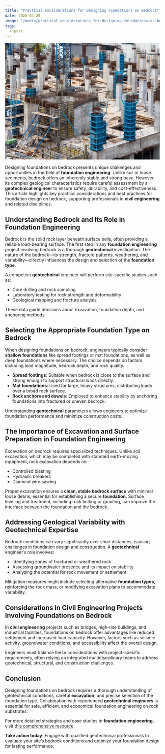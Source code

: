```yaml
---
title: "Practical Considerations for Designing Foundations on Bedrock"
date: 2025-04-29
image: "/media/practical-considerations-for-designing-foundations-on-bedrock.webp"
tags:
  - post
---
```


![Practical Considerations for Designing Foundations on Bedrock](/media/practical-considerations-for-designing-foundations-on-bedrock.webp)

Designing foundations on bedrock presents unique challenges and opportunities in the field of **foundation engineering**. Unlike soil or loose sediments, bedrock offers an inherently stable and strong base. However, its complex geological characteristics require careful assessment by a **geotechnical engineer** to ensure safety, durability, and cost-effectiveness. This article highlights key practical considerations and best practices for foundation design on bedrock, supporting professionals in **civil engineering** and related disciplines.

## Understanding Bedrock and Its Role in Foundation Engineering

Bedrock is the solid rock layer beneath surface soils, often providing a reliable load-bearing surface. The first step in any **foundation engineering** project involving bedrock is a thorough **geotechnical** investigation. The nature of the bedrock—its strength, fracture patterns, weathering, and variability—directly influences the design and selection of the **foundation type**.

A competent **geotechnical** engineer will perform site-specific studies such as:

- Core drilling and rock sampling  
- Laboratory testing for rock strength and deformability  
- Geological mapping and fracture analysis  

These data guide decisions about excavation, foundation depth, and anchoring methods.

## Selecting the Appropriate Foundation Type on Bedrock

When designing foundations on bedrock, engineers typically consider **shallow foundations** like spread footings or mat foundations, as well as deep foundations where necessary. The choice depends on factors including load magnitude, bedrock depth, and rock quality.

- **Spread footings**: Suitable when bedrock is close to the surface and strong enough to support structural loads directly.  
- **Mat foundations**: Used for large, heavy structures, distributing loads over a broad rock surface.  
- **Rock anchors and dowels**: Employed to enhance stability by anchoring foundations into fractured or uneven bedrock.  

Understanding **geotechnical** parameters allows engineers to optimize foundation performance and minimize construction costs.

## The Importance of Excavation and Surface Preparation in Foundation Engineering

Excavation on bedrock requires specialized techniques. Unlike soil excavation, which may be completed with standard earth-moving equipment, rock excavation depends on:

- Controlled blasting  
- Hydraulic breakers  
- Diamond wire sawing  

Proper excavation ensures a **clean, stable bedrock surface** with minimal loose debris, essential for establishing a secure **foundation**. Surface leveling and treatment, including rock bolting or grouting, can improve the interface between the foundation and the bedrock.

## Addressing Geological Variability with Geotechnical Expertise

Bedrock conditions can vary significantly over short distances, causing challenges in foundation design and construction. A **geotechnical** engineer’s role involves:

- Identifying zones of fractured or weathered rock  
- Assessing groundwater presence and its impact on stability  
- Analyzing the potential for rock movement or settlement  

Mitigation measures might include selecting alternative **foundation types**, reinforcing the rock mass, or modifying excavation plans to accommodate variability.

## Considerations in Civil Engineering Projects Involving Foundations on Bedrock

In **civil engineering** projects such as bridges, high-rise buildings, and industrial facilities, foundations on bedrock offer advantages like reduced settlement and increased load capacity. However, factors such as seismic activity, groundwater conditions, and accessibility affect the overall design.

Engineers must balance these considerations with project-specific requirements, often relying on integrated multidisciplinary teams to address geotechnical, structural, and construction challenges.

## Conclusion

Designing foundations on bedrock requires a thorough understanding of geotechnical conditions, careful **excavation**, and precise selection of the foundation type. Collaboration with experienced **geotechnical engineers** is essential for safe, efficient, and economical foundation engineering on rock substrates.

For more detailed strategies and case studies in **foundation engineering**, visit [this comprehensive resource](https://newspeak.today/foundation-engineering).

**Take action today**: Engage with qualified geotechnical professionals to evaluate your site’s bedrock conditions and optimize your foundation design for lasting performance.
